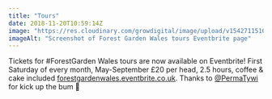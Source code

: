 ```yaml
---
title: "Tours"
date: 2018-11-20T10:59:14Z
image: "https://res.cloudinary.com/growdigital/image/upload/v1542711510/Screen_Shot_2018-11-20_at_10.57.43_hvckfu.png"
imageAlt: "Screenshot of Forest Garden Wales tours Eventbrite page"
---
```


Tickets for #ForestGarden Wales tours are now available on Eventbrite! First Saturday of every month, May-September £20 per head, 2.5 hours, coffee & cake included [forestgardenwales.eventbrite.co.uk](https://forestgardenwales.eventbrite.co.uk). Thanks to [@PermaTywi](https://mobile.twitter.com/PermaTywi) for kick up the bum 🙂
